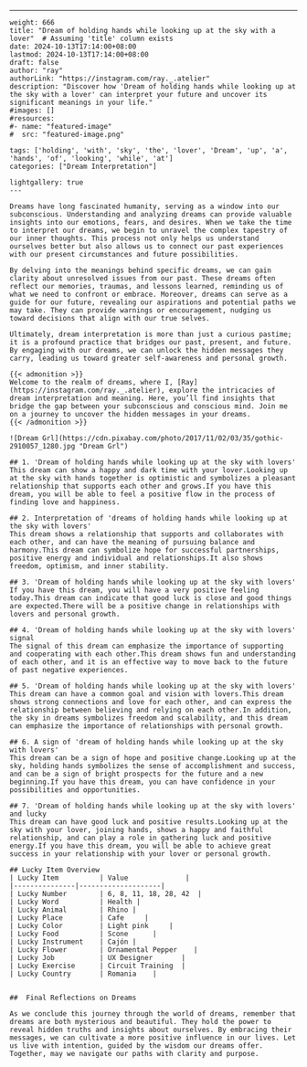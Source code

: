 ---
    weight: 666
    title: "Dream of holding hands while looking up at the sky with a lover"  # Assuming 'title' column exists
    date: 2024-10-13T17:14:00+08:00
    lastmod: 2024-10-13T17:14:00+08:00
    draft: false
    author: "ray"
    authorLink: "https://instagram.com/ray._.atelier"
    description: "Discover how 'Dream of holding hands while looking up at the sky with a lover' can interpret your future and uncover its significant meanings in your life."
    #images: []
    #resources:
    #- name: "featured-image"
    #  src: "featured-image.png"
    
    tags: ['holding', 'with', 'sky', 'the', 'lover', 'Dream', 'up', 'a', 'hands', 'of', 'looking', 'while', 'at']
    categories: ["Dream Interpretation"]
    
    lightgallery: true
    ---
    
    Dreams have long fascinated humanity, serving as a window into our subconscious. Understanding and analyzing dreams can provide valuable insights into our emotions, fears, and desires. When we take the time to interpret our dreams, we begin to unravel the complex tapestry of our inner thoughts. This process not only helps us understand ourselves better but also allows us to connect our past experiences with our present circumstances and future possibilities.
    
    By delving into the meanings behind specific dreams, we can gain clarity about unresolved issues from our past. These dreams often reflect our memories, traumas, and lessons learned, reminding us of what we need to confront or embrace. Moreover, dreams can serve as a guide for our future, revealing our aspirations and potential paths we may take. They can provide warnings or encouragement, nudging us toward decisions that align with our true selves.
    
    Ultimately, dream interpretation is more than just a curious pastime; it is a profound practice that bridges our past, present, and future. By engaging with our dreams, we can unlock the hidden messages they carry, leading us toward greater self-awareness and personal growth.
    
    {{< admonition >}}
    Welcome to the realm of dreams, where I, [Ray](https://instagram.com/ray._.atelier), explore the intricacies of dream interpretation and meaning. Here, you’ll find insights that bridge the gap between your subconscious and conscious mind. Join me on a journey to uncover the hidden messages in your dreams.
    {{< /admonition >}}
    
    ![Dream Grl](https://cdn.pixabay.com/photo/2017/11/02/03/35/gothic-2910057_1280.jpg "Dream Grl")
    
    ## 1. 'Dream of holding hands while looking up at the sky with lovers'
    This dream can show a happy and dark time with your lover.Looking up at the sky with hands together is optimistic and symbolizes a pleasant relationship that supports each other and grows.If you have this dream, you will be able to feel a positive flow in the process of finding love and happiness.
    
    ## 2. Interpretation of 'dreams of holding hands while looking up at the sky with lovers'
    This dream shows a relationship that supports and collaborates with each other, and can have the meaning of pursuing balance and harmony.This dream can symbolize hope for successful partnerships, positive energy and individual and relationships.It also shows freedom, optimism, and inner stability.
    
    ## 3. 'Dream of holding hands while looking up at the sky with lovers'
    If you have this dream, you will have a very positive feeling today.This dream can indicate that good luck is close and good things are expected.There will be a positive change in relationships with lovers and personal growth.
    
    ## 4. 'Dream of holding hands while looking up at the sky with lovers' signal
    The signal of this dream can emphasize the importance of supporting and cooperating with each other.This dream shows fun and understanding of each other, and it is an effective way to move back to the future of past negative experiences.
    
    ## 5. 'Dream of holding hands while looking up at the sky with lovers'
    This dream can have a common goal and vision with lovers.This dream shows strong connections and love for each other, and can express the relationship between believing and relying on each other.In addition, the sky in dreams symbolizes freedom and scalability, and this dream can emphasize the importance of relationships with personal growth.
    
    ## 6. A sign of 'dream of holding hands while looking up at the sky with lovers'
    This dream can be a sign of hope and positive change.Looking up at the sky, holding hands symbolizes the sense of accomplishment and success, and can be a sign of bright prospects for the future and a new beginning.If you have this dream, you can have confidence in your possibilities and opportunities.
    
    ## 7. 'Dream of holding hands while looking up at the sky with lovers' and lucky
    This dream can have good luck and positive results.Looking up at the sky with your lover, joining hands, shows a happy and faithful relationship, and can play a role in gathering luck and positive energy.If you have this dream, you will be able to achieve great success in your relationship with your lover or personal growth.
    
    ## Lucky Item Overview
    | Lucky Item          | Value              |
    |---------------|--------------------|
    | Lucky Number        | 6, 8, 11, 18, 28, 42  |
    | Lucky Word          | Health |
    | Lucky Animal        | Rhino |
    | Lucky Place         | Cafe     |
    | Lucky Color         | Light pink     |
    | Lucky Food          | Scone      |
    | Lucky Instrument    | Cajón |
    | Lucky Flower        | Ornamental Pepper    |
    | Lucky Job           | UX Designer       |
    | Lucky Exercise      | Circuit Training  |
    | Lucky Country       | Romania    |
    
    
    ##  Final Reflections on Dreams
    
    As we conclude this journey through the world of dreams, remember that dreams are both mysterious and beautiful. They hold the power to reveal hidden truths and insights about ourselves. By embracing their messages, we can cultivate a more positive influence in our lives. Let us live with intention, guided by the wisdom our dreams offer. Together, may we navigate our paths with clarity and purpose.
    